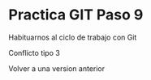 # Practica GIT Paso 9
 
Habituarnos al ciclo de trabajo con Git

Conflicto tipo 3

Volver a una version anterior


